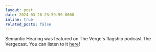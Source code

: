 ```yaml
---
layout: post
date: 2024-03-26 23:59:59-0000
inline: true
related_posts: false
---
```


Semantic Hearing was featured on The Verge's flagship podcast The Vergecast. You can listen to it [here](https://cms.megaphone.fm/channel/vergecast?selected=VMP2024552918)!
 
